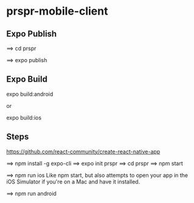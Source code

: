 # prspr-mobile-client

## Expo Publish

==> cd prspr

==> expo publish


## Expo Build
expo build:android 

or 

expo build:ios

## Steps

https://github.com/react-community/create-react-native-app

==> npm install -g expo-cli
==> expo init prspr
==> cd prspr
==> npm start

==> npm run ios
Like npm start, but also attempts to open your app in the iOS Simulator if you're on a Mac and have it installed.

==> npm run android

